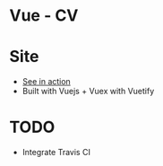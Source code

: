 # Vue - CV

# Site
* [See in action](https://shierro.github.io/cv/#/employment) 
* Built with Vuejs + Vuex with Vuetify

# TODO
 - Integrate Travis CI
